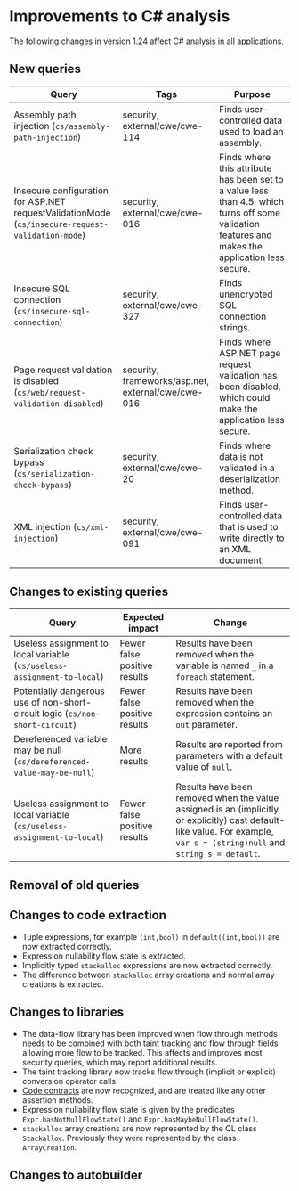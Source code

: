 # Improvements to C# analysis

The following changes in version 1.24 affect C# analysis in all applications.

## New queries

| **Query**                   | **Tags**  | **Purpose**                                                        |
|-----------------------------|-----------|--------------------------------------------------------------------|
| Assembly path injection (`cs/assembly-path-injection`) | security, external/cwe/cwe-114 | Finds user-controlled data used to load an assembly. |
| Insecure configuration for ASP.NET requestValidationMode (`cs/insecure-request-validation-mode`) | security, external/cwe/cwe-016 | Finds where this attribute has been set to a value less than 4.5, which turns off some validation features and makes the application less secure. |
| Insecure SQL connection (`cs/insecure-sql-connection`) | security, external/cwe/cwe-327 | Finds unencrypted SQL connection strings. |
| Page request validation is disabled (`cs/web/request-validation-disabled`) | security, frameworks/asp.net, external/cwe/cwe-016 | Finds where ASP.NET page request validation has been disabled, which could make the application less secure. |
| Serialization check bypass (`cs/serialization-check-bypass`) | security, external/cwe/cwe-20 | Finds where data is not validated in a deserialization method. |
| XML injection (`cs/xml-injection`) | security, external/cwe/cwe-091 | Finds user-controlled data that is used to write directly to an XML document. |

## Changes to existing queries

| **Query**                    | **Expected impact**    | **Change**                        |
|------------------------------|------------------------|-----------------------------------|
| Useless assignment to local variable (`cs/useless-assignment-to-local`) | Fewer false positive results | Results have been removed when the variable is named `_` in a `foreach` statement. | 
| Potentially dangerous use of non-short-circuit logic (`cs/non-short-circuit`) | Fewer false positive results | Results have been removed when the expression contains an `out` parameter. |
| Dereferenced variable may be null (`cs/dereferenced-value-may-be-null`) | More results | Results are reported from parameters with a default value of `null`. |
| Useless assignment to local variable (`cs/useless-assignment-to-local`) | Fewer false positive results | Results have been removed when the value assigned is an (implicitly or explicitly) cast default-like value. For example, `var s = (string)null` and `string s = default`. |

## Removal of old queries

## Changes to code extraction

* Tuple expressions, for example `(int,bool)` in `default((int,bool))` are now extracted correctly.
* Expression nullability flow state is extracted.
* Implicitly typed `stackalloc` expressions are now extracted correctly.
* The difference between `stackalloc` array creations and normal array creations is extracted.

## Changes to libraries

* The data-flow library has been improved when flow through methods needs to be
  combined with both taint tracking and flow through fields allowing more flow
  to be tracked. This affects and improves most security queries, which may
  report additional results.
* The taint tracking library now tracks flow through (implicit or explicit) conversion operator calls.
* [Code contracts](https://docs.microsoft.com/en-us/dotnet/framework/debug-trace-profile/code-contracts) are now recognized, and are treated like any other assertion methods.
* Expression nullability flow state is given by the predicates `Expr.hasNotNullFlowState()` and `Expr.hasMaybeNullFlowState()`.
* `stackalloc` array creations are now represented by the QL class `Stackalloc`. Previously they were represented by the class `ArrayCreation`.

## Changes to autobuilder
